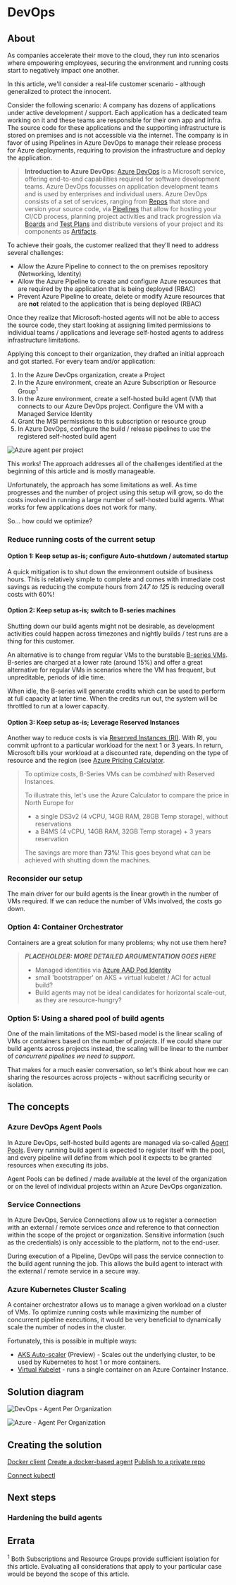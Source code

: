 # DevOps
## About
As companies accelerate their move to the cloud, they run into scenarios where empowering employees, securing the environment and running costs start to negatively impact one another. 

In this article, we'll consider a real-life customer scenario - although generalized to protect the innocent. 

Consider the following scenario: A company has dozens of applications under active development / support. Each application has a dedicated team working on it and these teams are responsible for their own app and infra. The source code for these applications and the supporting infrastructure is stored on premises and is not accessible via the internet. The company is in favor of using Pipelines in Azure DevOps to manage their release process for Azure deployments, requiring to provision the infrastructure and deploy the application. 

>**Introduction to Azure DevOps**: [Azure DevOps](https://docs.microsoft.com/en-us/azure/devops/user-guide/what-is-azure-devops?view=azure-devops) is a Microsoft service, offering end-to-end capabilities required for software development teams. Azure DevOps focusses on application development teams and is used by enterprises and individual users. 
>Azure DevOps consists of a set of services, ranging from [Repos](https://azure.microsoft.com/services/devops/repos/) that store and version your source code, via [Pipelines](https://azure.microsoft.com/services/devops/pipelines/) that allow for hosting your CI/CD process, planning project activities and track progression via [Boards](https://azure.microsoft.com/services/devops/boards/) and [Test Plans](https://azure.microsoft.com/en-us/services/devops/test-plans/) and distribute versions of your project and its components as [Artifacts](https://azure.microsoft.com/en-us/services/devops/artifacts/). 


To achieve their goals, the customer realized that they'll need to address several challenges: 
- Allow the Azure Pipeline to connect to the on premises repository (Networking, Identity)
- Allow the Azure Pipeline to create and configure Azure resources that are required by the application that is being deployed (RBAC)
- Prevent Azure Pipeline to create, delete or modify Azure resources that are **not** related to the application that is being deployed (RBAC)

Once they realize that Microsoft-hosted agents will not be able to access the source code, they start looking at assigning limited permissions to individual teams / applications and leverage self-hosted agents to address infrastructure limitations. 

Applying this concept to their organization, they drafted an initial approach and got started. For every team and/or application: 
1) In the Azure DevOps organization, create a Project
2) In the Azure environment, create an Azure Subscription or Resource Group<sup>1</sup>
3) In the Azure environment, create a self-hosted build agent (VM) that connects to our Azure DevOps project. Configure the VM with a Managed Service Identity
4) Grant the MSI permissions to this subscription or resource group
5) In Azure DevOps, configure the build / release pipelines to use the registered self-hosted build agent

![Azure agent per project](assets/AzureAgentPerProject.svg)

This works! The approach addresses all of the challenges identified at the beginning of this article and is mostly manageable. 

Unfortunately, the approach has some limitations as well. As time progresses and the number of project using this setup will grow, so do the costs involved in running a large number of self-hosted build agents. What works for few applications does not work for many. 

So... how could we optimize?

### Reduce running costs of the current setup
#### Option 1: Keep setup as-is; configure Auto-shutdown / automated startup
A quick mitigation is to shut down the environment outside of business hours. This is relatively simple to complete and comes with immediate cost savings as  reducing the compute hours from 24*7 to 12*5 is reducing overall costs with 60%!

#### Option 2: Keep setup as-is; switch to B-series machines
Shutting down our build agents might not be desirable, as development activities could happen across timezones and nightly builds / test runs are a thing for this customer. 

An alternative is to change from regular VMs to the burstable [B-series VMs](https://azure.microsoft.com/nl-nl/blog/introducing-b-series-our-new-burstable-vm-size). B-series are charged at a lower rate (around 15%) and offer a great alternative for regular VMs in scenarios where the VM has frequent, but unpreditable, periods of idle time. 

When idle, the B-series will generate credits which can be used to perform at full capacity at later time. When the credits run out, the system will be throttled to run at a lower capacity.

#### Option 3: Keep setup as-is; Leverage Reserved Instances
Another way to reduce costs is via [Reserved Instances (RI)](https://azure.microsoft.com/en-us/pricing/reserved-vm-instances/). With RI, you commit upfront to a particular workload for the next 1 or 3 years. In return, Microsoft bills your workload at a discounted rate, depending on the type of resource and the region (see [Azure Pricing Calculator](https://azure.microsoft.com/en-us/pricing/calculator/). 

> To optimize costs, B-Series VMs can be _combined_ with Reserved Instances. 
>
> To illustrate this, let's use the Azure Calculator to compare the price in North Europe for
> * a single DS3v2 (4 vCPU, 14GB RAM, 28GB Temp storage), without reservations 
> * a B4MS (4 vCPU, 14GB RAM, 32GB Temp storage) + 3 years reservation
>
> The savings are more than **73%**! This goes beyond what can be achieved with shutting down the machines.

### Reconsider our setup
The main driver for our build agents is the linear growth in the number of VMs required. If we can reduce the number of VMs involved, the costs go down. 

### Option 4: Container Orchestrator
Containers are a great solution for many problems; why not use them here?

>**_PLACEHOLDER: MORE DETAILED ARGUMENTATION GOES HERE_**
>- Managed identities via [Azure AAD Pod Identity](https://github.com/Azure/aad-pod-identity)
>- small 'bootstrapper' on AKS + virtual kubelet / ACI for actual build?
>- Build agents may not be ideal candidates for horizontal scale-out, as they are resource-hungry?

### Option 5: Using a shared pool of build agents
One of the main limitations of the MSI-based model is the linear scaling of VMs or containers based on the number of _projects_. If we could share our build agents across projects instead, the scaling will be linear to the number of _concurrent pipelines we need to support_. 

That makes for a much easier conversation, so let's think about how we can sharing the resources across projects - without sacrificing security or isolation. 

## The concepts
### Azure DevOps Agent Pools
In Azure DevOps, self-hosted build agents are managed via so-called [Agent Pools](https://docs.microsoft.com/en-us/azure/devops/pipelines/agents/pools-queues?view=azure-devops&tabs=yaml). Every running build agent is expected to register itself with the pool, and every pipeline will define from which pool it expects to be granted resources when executing its jobs. 

Agent Pools can be defined / made available at the level of the organization or on the level of individual projects within an Azure DevOps organization.

### Service Connections
In Azure DevOps, Service Connections allow us to register a connection with an  external / remote services _once_ and reference to that connection within the scope of the project or organization. Sensitive information (such as the credentials) is only accessible to the platform, not to the end-user. 

During execution of a Pipeline, DevOps will pass the service connection to the build agent running the job. This allows the build agent to interact with the external / remote service in a secure way.

### Azure Kubernetes Cluster Scaling
A container orchestrator allows us to manage a given workload on a cluster of VMs. To optimize running costs while maximizing the number of concurrent pipeline executions, it would be very beneficial to dynamically scale the number of nodes in the cluster. 

Fortunately, this is possible in multiple ways: 
- [AKS Auto-scaler](https://docs.microsoft.com/en-us/azure/aks/cluster-autoscaler) (Preview) - Scales out the underlying cluster, to be used by Kubernetes to host 1 or more containers.
- [Virtual Kubelet](https://docs.microsoft.com/en-us/azure/aks/virtual-kubelet) - runs a single container on an Azure Container Instance. 


## Solution diagram
![DevOps - Agent Per Organization](assets/DevOpsAgentPerOrganization.svg)

![Azure - Agent Per Organization](assets/AzureAgentPerOrganization.svg)

## Creating the solution
[Docker client]()
[Create a docker-based agent](https://docs.microsoft.com/en-us/azure/devops/pipelines/agents/docker?view=azure-devops)
[Publish to a private repo](https://docs.microsoft.com/en-us/azure/container-registry/container-registry-get-started-docker-cli)

[Connect kubectl](https://social.technet.microsoft.com/wiki/contents/articles/51499.azure-kubernetes-service-aks-getting-started.aspx)

## Next steps

### Hardening the build agents

## Errata
<sup>1</sup> Both Subscriptions and Resource Groups provide sufficient isolation for this article. Evaluating all considerations that apply to your particular case would be beyond the scope of this article. 